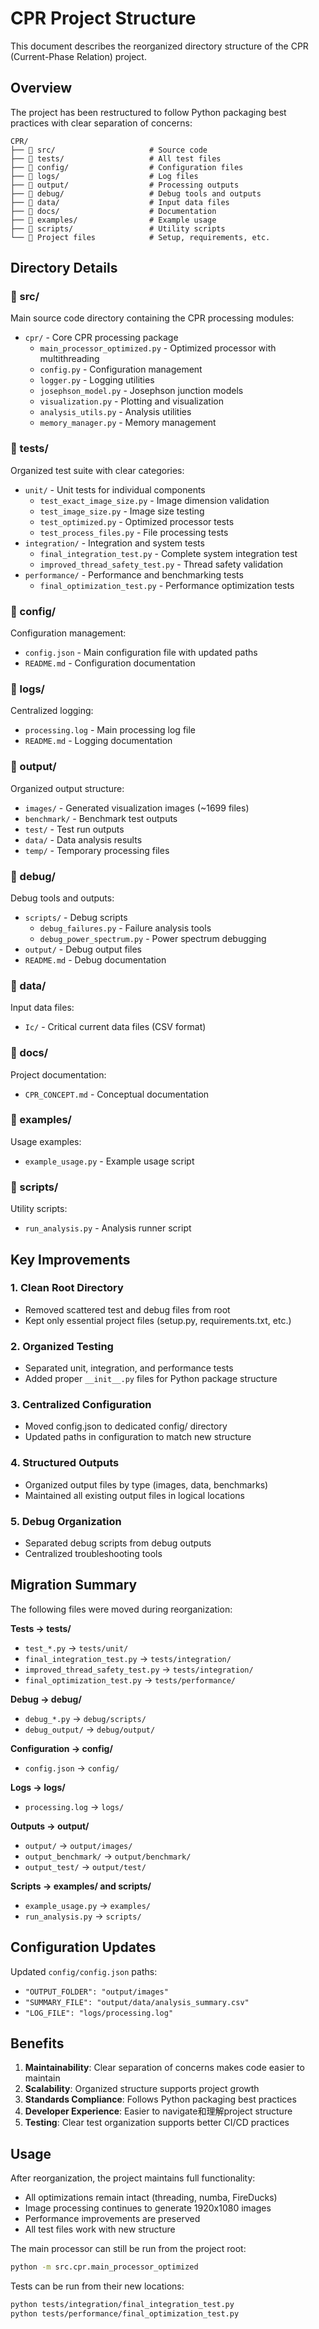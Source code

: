 # CPR Project Structure

This document describes the reorganized directory structure of the CPR (Current-Phase Relation) project.

## Overview

The project has been restructured to follow Python packaging best practices with clear separation of concerns:

```
CPR/
├── 📁 src/                     # Source code
├── 📁 tests/                   # All test files
├── 📁 config/                  # Configuration files
├── 📁 logs/                    # Log files
├── 📁 output/                  # Processing outputs
├── 📁 debug/                   # Debug tools and outputs
├── 📁 data/                    # Input data files
├── 📁 docs/                    # Documentation
├── 📁 examples/                # Example usage
├── 📁 scripts/                 # Utility scripts
└── 📄 Project files            # Setup, requirements, etc.
```

## Directory Details

### 📁 src/
Main source code directory containing the CPR processing modules:
- `cpr/` - Core CPR processing package
  - `main_processor_optimized.py` - Optimized processor with multithreading
  - `config.py` - Configuration management
  - `logger.py` - Logging utilities
  - `josephson_model.py` - Josephson junction models
  - `visualization.py` - Plotting and visualization
  - `analysis_utils.py` - Analysis utilities
  - `memory_manager.py` - Memory management

### 📁 tests/
Organized test suite with clear categories:
- `unit/` - Unit tests for individual components
  - `test_exact_image_size.py` - Image dimension validation
  - `test_image_size.py` - Image size testing
  - `test_optimized.py` - Optimized processor tests
  - `test_process_files.py` - File processing tests
- `integration/` - Integration and system tests
  - `final_integration_test.py` - Complete system integration test
  - `improved_thread_safety_test.py` - Thread safety validation
- `performance/` - Performance and benchmarking tests
  - `final_optimization_test.py` - Performance optimization tests

### 📁 config/
Configuration management:
- `config.json` - Main configuration file with updated paths
- `README.md` - Configuration documentation

### 📁 logs/
Centralized logging:
- `processing.log` - Main processing log file
- `README.md` - Logging documentation

### 📁 output/
Organized output structure:
- `images/` - Generated visualization images (~1699 files)
- `benchmark/` - Benchmark test outputs
- `test/` - Test run outputs
- `data/` - Data analysis results
- `temp/` - Temporary processing files

### 📁 debug/
Debug tools and outputs:
- `scripts/` - Debug scripts
  - `debug_failures.py` - Failure analysis tools
  - `debug_power_spectrum.py` - Power spectrum debugging
- `output/` - Debug output files
- `README.md` - Debug documentation

### 📁 data/
Input data files:
- `Ic/` - Critical current data files (CSV format)

### 📁 docs/
Project documentation:
- `CPR_CONCEPT.md` - Conceptual documentation

### 📁 examples/
Usage examples:
- `example_usage.py` - Example usage script

### 📁 scripts/
Utility scripts:
- `run_analysis.py` - Analysis runner script

## Key Improvements

### 1. **Clean Root Directory**
- Removed scattered test and debug files from root
- Kept only essential project files (setup.py, requirements.txt, etc.)

### 2. **Organized Testing**
- Separated unit, integration, and performance tests
- Added proper `__init__.py` files for Python package structure

### 3. **Centralized Configuration**
- Moved config.json to dedicated config/ directory
- Updated paths in configuration to match new structure

### 4. **Structured Outputs**
- Organized output files by type (images, data, benchmarks)
- Maintained all existing output files in logical locations

### 5. **Debug Organization**
- Separated debug scripts from debug outputs
- Centralized troubleshooting tools

## Migration Summary

The following files were moved during reorganization:

**Tests → tests/**
- `test_*.py` → `tests/unit/`
- `final_integration_test.py` → `tests/integration/`
- `improved_thread_safety_test.py` → `tests/integration/`
- `final_optimization_test.py` → `tests/performance/`

**Debug → debug/**
- `debug_*.py` → `debug/scripts/`
- `debug_output/` → `debug/output/`

**Configuration → config/**
- `config.json` → `config/`

**Logs → logs/**
- `processing.log` → `logs/`

**Outputs → output/**
- `output/` → `output/images/`
- `output_benchmark/` → `output/benchmark/`
- `output_test/` → `output/test/`

**Scripts → examples/ and scripts/**
- `example_usage.py` → `examples/`
- `run_analysis.py` → `scripts/`

## Configuration Updates

Updated `config/config.json` paths:
- `"OUTPUT_FOLDER": "output/images"`
- `"SUMMARY_FILE": "output/data/analysis_summary.csv"`
- `"LOG_FILE": "logs/processing.log"`

## Benefits

1. **Maintainability**: Clear separation of concerns makes code easier to maintain
2. **Scalability**: Organized structure supports project growth
3. **Standards Compliance**: Follows Python packaging best practices
4. **Developer Experience**: Easier to navigate和理解project structure
5. **Testing**: Clear test organization supports better CI/CD practices

## Usage

After reorganization, the project maintains full functionality:
- All optimizations remain intact (threading, numba, FireDucks)
- Image processing continues to generate 1920x1080 images
- Performance improvements are preserved
- All test files work with new structure

The main processor can still be run from the project root:
```bash
python -m src.cpr.main_processor_optimized
```

Tests can be run from their new locations:
```bash
python tests/integration/final_integration_test.py
python tests/performance/final_optimization_test.py
```
